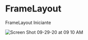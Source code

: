 # FrameLayout
FrameLayout Iniciante

![Screen Shot 09-29-20 at 09 10 AM](https://user-images.githubusercontent.com/69824139/94556537-9fa65d80-0233-11eb-8ef0-0c788652ce6d.PNG)

